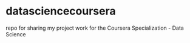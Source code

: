 datasciencecoursera
===================

repo for sharing my project work for the Coursera Specialization - Data Science
